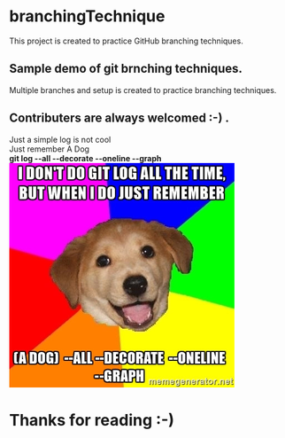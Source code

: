 # branchingTechnique
This project is created to practice GitHub branching techniques.<br />
## Sample demo of git brnching techniques.
Multiple branches and setup is created to practice branching techniques.

## Contributers are always welcomed :-) .
Just a simple log is not cool <br />
Just remember A Dog <br />
**git log --all --decorate --oneline --graph** 
<br />
![alt text](images/dog.png)
# Thanks for reading :-)
